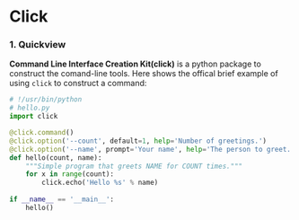 # Click

### 1. Quickview

**Command Line Interface Creation Kit(click)** is a python package to construct the comand-line tools. Here shows the offical brief example of using `click` to construct a command:

```python
# !/usr/bin/python
# hello.py
import click

@click.command()
@click.option('--count', default=1, help='Number of greetings.')
@click.option('--name', prompt='Your name', help='The person to greet.')
def hello(count, name):
    """Simple program that greets NAME for COUNT times."""
	for x in range(count):
        click.echo('Hello %s' % name)
        
if __name__ == '__main__':
    hello()
```

